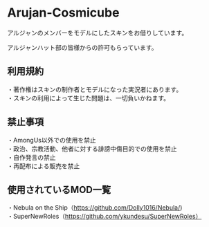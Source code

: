 # Arujan-Cosmicube

アルジャンのメンバーをモデルにしたスキンをお借りしています。

アルジャンハット部の皆様からの許可もらっています。</br>

## 利用規約</br>
・著作権はスキンの制作者とモデルになった実況者にあります。</br>
・スキンの利用によって生じた問題は、一切負いかねます。</br>


## 禁止事項</br>
・AmongUs以外での使用を禁止</br>
・政治、宗教活動、他者に対する誹謗中傷目的での使用を禁止</br>
・自作発言の禁止</br>
・再配布による販売を禁止</br>


## 使用されているMOD一覧</br>

・Nebula on the Ship（https://github.com/Dolly1016/Nebula/)</br>
・SuperNewRoles（https://github.com/ykundesu/SuperNewRoles）</br>

